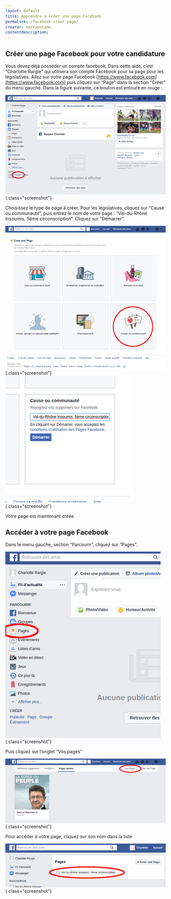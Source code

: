 ```yaml
---
layout: default
title: Apprendre à créer une page Facebook
permalink: /facebook-creer-page/
creator: necropotame
contentdescription: 
---
```


## Créer une page Facebook pour votre candidature

Vous devez déjà posséder un compte facebook. Dans cette aide, c’est “Charlotte Rargie” qui utilisera son compte Facebook pour sa page pour les législatives.
Allez sur votre page Facebook [https://www.facebook.com](https://www.facebook.com) puis cliquez sur “Page” dans la section “Créer” du menu gauche. Dans la figure suivante, ce bouton est entouré en rouge :

![Facebook](/assets/images/screenshots/facebook-1.png){:class="screenshot"}

Choisissez le type de page à créer. Pour les législatives, cliquez sur “Cause ou communauté”, puis entrez le nom de votre page : “Val-du-Rhône Insoumis, 5ème circonscription”. Cliquez sur “Démarrer”.

![Facebook](/assets/images/screenshots/facebook-2.png){:class="screenshot"}
![Facebook](/assets/images/screenshots/facebook-3.png){:class="screenshot"}

Votre page est maintenant créée
		
## Accéder à votre page Facebook

Dans le menu gauche, section “Parcourir”, cliquez sur “Pages”.

![Facebook](/assets/images/screenshots/facebook-4.png){:class="screenshot"}

Puis cliquez sur l’onglet “Vos pages”

![Facebook](/assets/images/screenshots/facebook-5.png){:class="screenshot"}

Pour accéder à votre page, cliquez sur son nom dans la liste

![Facebook](/assets/images/screenshots/facebook-6.png){:class="screenshot"}

